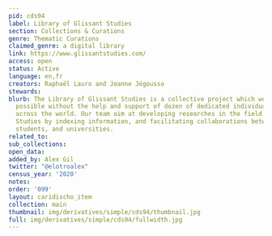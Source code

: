 ```yaml
---
pid: cds94
label: Library of Glissant Studies
section: Collections & Curations
genre: Thematic Curations
claimed_genre: a digital library
link: https://www.glissantstudies.com/
access: open
status: Active
language: en,fr
creators: Raphaël Lauro and Jeanne Jégousso
stewards:
blurb: The Library of Glissant Studies is a collective project which would not be
  possible without the help and support of dozen of dedicated individuals and institutions
  across the world. Our team aim at developing researches in the field of Glissant
  Studies by indexing information, and facilitating collaborations between scholars,
  students, and universities.
related_to:
sub_collections:
open_data:
added_by: Alex Gil
twitter: "@elotroalex"
census_year: '2020'
notes:
order: '099'
layout: caridischo_item
collection: main
thumbnail: img/derivatives/simple/cds94/thumbnail.jpg
full: img/derivatives/simple/cds94/fullwidth.jpg
---
```

